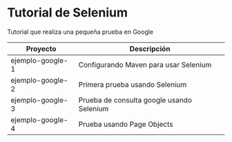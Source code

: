 # Tutorial de Selenium

Tutorial que realiza una pequeña prueba en Google

| Proyecto         | Descripción                               | 
|------------------|-------------------------------------------|
| ejemplo-google-1 | Configurando Maven para usar Selenium     |
| ejemplo-google-2 | Primera prueba usando Selenium            |
| ejemplo-google-3 | Prueba de consulta google usando Selenium |
| ejemplo-google-4 | Prueba usando Page Objects                |
